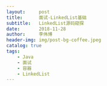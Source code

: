 ```yaml
---
layout:     post
title:      面试-LinkedList基础
subtitle:   LinkedList源码窥探
date:       2018-11-28
author:     李伟博
header-img: img/post-bg-coffee.jpeg
catalog: true
tags:
    - Java 
    - 面试 
    - 容器
    - LinkedList
---
```

